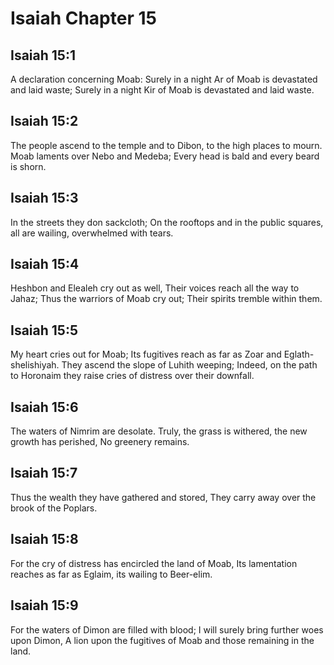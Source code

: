 # Isaiah Chapter 15

## Isaiah 15:1
A declaration concerning Moab: Surely in a night Ar of Moab is devastated and laid waste; Surely in a night Kir of Moab is devastated and laid waste.

## Isaiah 15:2
The people ascend to the temple and to Dibon, to the high places to mourn. Moab laments over Nebo and Medeba; Every head is bald and every beard is shorn.

## Isaiah 15:3
In the streets they don sackcloth; On the rooftops and in the public squares, all are wailing, overwhelmed with tears.

## Isaiah 15:4
Heshbon and Elealeh cry out as well, Their voices reach all the way to Jahaz; Thus the warriors of Moab cry out; Their spirits tremble within them.

## Isaiah 15:5
My heart cries out for Moab; Its fugitives reach as far as Zoar and Eglath-shelishiyah. They ascend the slope of Luhith weeping; Indeed, on the path to Horonaim they raise cries of distress over their downfall.

## Isaiah 15:6
The waters of Nimrim are desolate. Truly, the grass is withered, the new growth has perished, No greenery remains.

## Isaiah 15:7
Thus the wealth they have gathered and stored, They carry away over the brook of the Poplars.

## Isaiah 15:8
For the cry of distress has encircled the land of Moab, Its lamentation reaches as far as Eglaim, its wailing to Beer-elim.

## Isaiah 15:9
For the waters of Dimon are filled with blood; I will surely bring further woes upon Dimon, A lion upon the fugitives of Moab and those remaining in the land.
